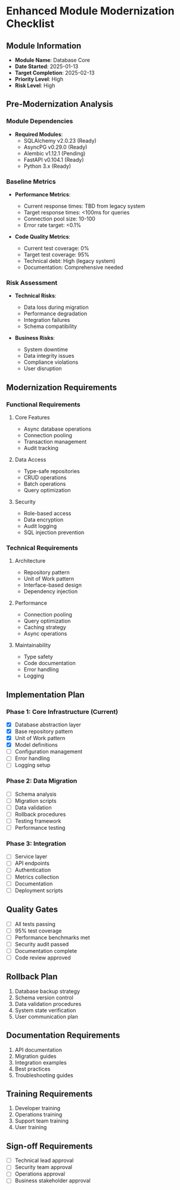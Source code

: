 # Enhanced Module Modernization Checklist

## Module Information
- **Module Name**: Database Core
- **Date Started**: 2025-01-13
- **Target Completion**: 2025-02-13
- **Priority Level**: High
- **Risk Level**: High

## Pre-Modernization Analysis

### Module Dependencies
- **Required Modules**:
  - SQLAlchemy v2.0.23 (Ready)
  - AsyncPG v0.29.0 (Ready)
  - Alembic v1.12.1 (Pending)
  - FastAPI v0.104.1 (Ready)
  - Python 3.x (Ready)

### Baseline Metrics
- **Performance Metrics**:
  - Current response times: TBD from legacy system
  - Target response times: <100ms for queries
  - Connection pool size: 10-100
  - Error rate target: <0.1%
  
- **Code Quality Metrics**:
  - Current test coverage: 0%
  - Target test coverage: 95%
  - Technical debt: High (legacy system)
  - Documentation: Comprehensive needed

### Risk Assessment
- **Technical Risks**:
  - Data loss during migration
  - Performance degradation
  - Integration failures
  - Schema compatibility
  
- **Business Risks**:
  - System downtime
  - Data integrity issues
  - Compliance violations
  - User disruption

## Modernization Requirements

### Functional Requirements
1. Core Features
   - Async database operations
   - Connection pooling
   - Transaction management
   - Audit tracking
   
2. Data Access
   - Type-safe repositories
   - CRUD operations
   - Batch operations
   - Query optimization

3. Security
   - Role-based access
   - Data encryption
   - Audit logging
   - SQL injection prevention

### Technical Requirements
1. Architecture
   - Repository pattern
   - Unit of Work pattern
   - Interface-based design
   - Dependency injection

2. Performance
   - Connection pooling
   - Query optimization
   - Caching strategy
   - Async operations

3. Maintainability
   - Type safety
   - Code documentation
   - Error handling
   - Logging

## Implementation Plan

### Phase 1: Core Infrastructure (Current)
- [x] Database abstraction layer
- [x] Base repository pattern
- [x] Unit of Work pattern
- [x] Model definitions
- [ ] Configuration management
- [ ] Error handling
- [ ] Logging setup

### Phase 2: Data Migration
- [ ] Schema analysis
- [ ] Migration scripts
- [ ] Data validation
- [ ] Rollback procedures
- [ ] Testing framework
- [ ] Performance testing

### Phase 3: Integration
- [ ] Service layer
- [ ] API endpoints
- [ ] Authentication
- [ ] Metrics collection
- [ ] Documentation
- [ ] Deployment scripts

## Quality Gates
- [ ] All tests passing
- [ ] 95% test coverage
- [ ] Performance benchmarks met
- [ ] Security audit passed
- [ ] Documentation complete
- [ ] Code review approved

## Rollback Plan
1. Database backup strategy
2. Schema version control
3. Data validation procedures
4. System state verification
5. User communication plan

## Documentation Requirements
1. API documentation
2. Migration guides
3. Integration examples
4. Best practices
5. Troubleshooting guides

## Training Requirements
1. Developer training
2. Operations training
3. Support team training
4. User training

## Sign-off Requirements
- [ ] Technical lead approval
- [ ] Security team approval
- [ ] Operations approval
- [ ] Business stakeholder approval
